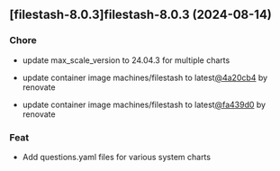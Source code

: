 

## [filestash-8.0.3]filestash-8.0.3 (2024-08-14)

### Chore



- update max_scale_version to 24.04.3 for multiple charts

- update container image machines/filestash to latest[@4a20cb4](https://github.com/4a20cb4) by renovate

- update container image machines/filestash to latest[@fa439d0](https://github.com/fa439d0) by renovate

### Feat



- Add questions.yaml files for various system charts